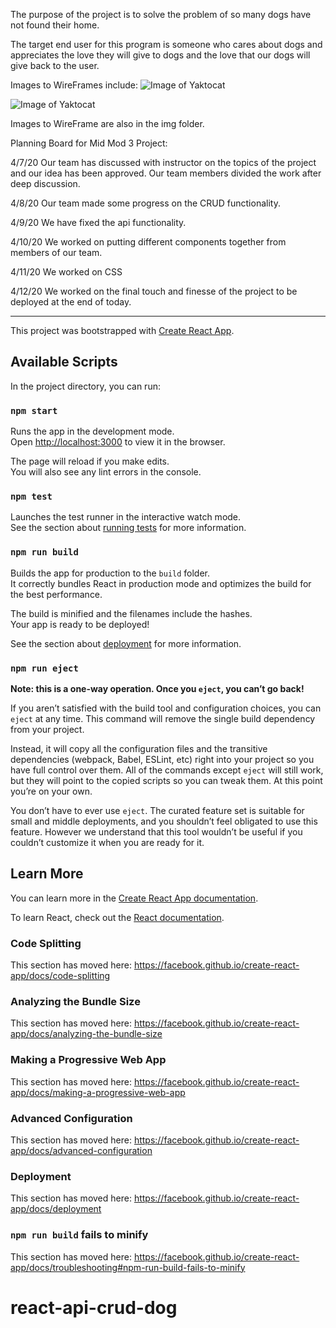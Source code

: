 The purpose of the project is to solve the problem of so many dogs have not found their home.

The target end user for this program is someone who cares about dogs and appreciates the love they will give to dogs and the love that our dogs will give back to the user.

Images to WireFrames include:
![Image of Yaktocat](https://github.com/Katie-Wong/react-api-crud-dog/blob/master/src/img/Screen%20Shot%202020-04-08%20at%2010.20.58%20PM.png)

![Image of Yaktocat](https://github.com/Katie-Wong/react-api-crud-dog/blob/master/src/img/Screen%20Shot%202020-04-12%20at%202.59.42%20PM.png)

Images to WireFrame are also in the img folder.


Planning Board  for Mid Mod 3 Project:

4/7/20  Our team has discussed with instructor on the topics of the project and our idea has been approved. Our team members divided the work after deep discussion.

4/8/20  Our team made some progress on the CRUD functionality.

4/9/20  We have fixed the api functionality.

4/10/20 We worked on putting different components together from members of our team.

4/11/20  We worked on CSS

4/12/20 We worked on the final touch and finesse of the project to be deployed at the end of today.





__________________________________________________________________________

This project was bootstrapped with [Create React App](https://github.com/facebook/create-react-app).

## Available Scripts

In the project directory, you can run:

### `npm start`

Runs the app in the development mode.<br />
Open [http://localhost:3000](http://localhost:3000) to view it in the browser.

The page will reload if you make edits.<br />
You will also see any lint errors in the console.

### `npm test`

Launches the test runner in the interactive watch mode.<br />
See the section about [running tests](https://facebook.github.io/create-react-app/docs/running-tests) for more information.

### `npm run build`

Builds the app for production to the `build` folder.<br />
It correctly bundles React in production mode and optimizes the build for the best performance.

The build is minified and the filenames include the hashes.<br />
Your app is ready to be deployed!

See the section about [deployment](https://facebook.github.io/create-react-app/docs/deployment) for more information.

### `npm run eject`

**Note: this is a one-way operation. Once you `eject`, you can’t go back!**

If you aren’t satisfied with the build tool and configuration choices, you can `eject` at any time. This command will remove the single build dependency from your project.

Instead, it will copy all the configuration files and the transitive dependencies (webpack, Babel, ESLint, etc) right into your project so you have full control over them. All of the commands except `eject` will still work, but they will point to the copied scripts so you can tweak them. At this point you’re on your own.

You don’t have to ever use `eject`. The curated feature set is suitable for small and middle deployments, and you shouldn’t feel obligated to use this feature. However we understand that this tool wouldn’t be useful if you couldn’t customize it when you are ready for it.

## Learn More

You can learn more in the [Create React App documentation](https://facebook.github.io/create-react-app/docs/getting-started).

To learn React, check out the [React documentation](https://reactjs.org/).

### Code Splitting

This section has moved here: https://facebook.github.io/create-react-app/docs/code-splitting

### Analyzing the Bundle Size

This section has moved here: https://facebook.github.io/create-react-app/docs/analyzing-the-bundle-size

### Making a Progressive Web App

This section has moved here: https://facebook.github.io/create-react-app/docs/making-a-progressive-web-app

### Advanced Configuration

This section has moved here: https://facebook.github.io/create-react-app/docs/advanced-configuration

### Deployment

This section has moved here: https://facebook.github.io/create-react-app/docs/deployment

### `npm run build` fails to minify

This section has moved here: https://facebook.github.io/create-react-app/docs/troubleshooting#npm-run-build-fails-to-minify
# react-api-crud-dog
